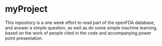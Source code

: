 # myProject
This repository is a one week effort to read part of the openFDA database, and answer a simple question, as well as do some simple machine learning, based on the work of people cited in the code and accompanying power point presentation.


